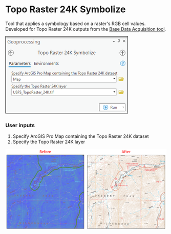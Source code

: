 # Topo Raster 24K Symbolize

Tool that applies a symbology based on a raster's RGB cell values. Developed for Topo Raster 24K outputs from the [Base Data Acquisition tool](/docs/README_BaseDataAcquisition.md).

![screenshot_TopoRaster24KSymbolize_1.png](/docs/screenshot_TopoRaster24KSymbolize_2.png?raw=true)

### User inputs
1. Specify ArcGIS Pro Map containing the Topo Raster 24K dataset
2. Specify the Topo Raster 24K layer

![screenshot_TopoRaster24KSymbolize_2.png](/docs/screenshot_TopoRaster24KSymbolize_1.png?raw=true)
